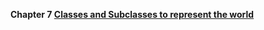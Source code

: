 **Chapter 7 [Classes and Subclasses to represent the world](https://livebook.manning.com/book/get-programming-with-scala/chapter-7/v-4/1)**

